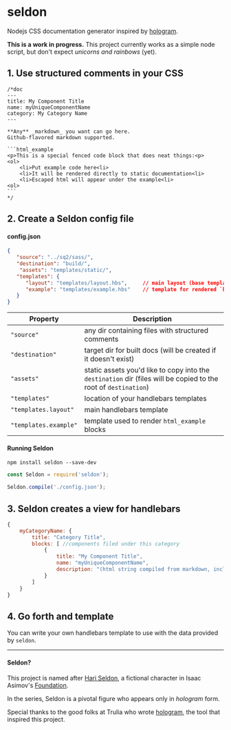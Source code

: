 # seldon
Nodejs CSS documentation generator inspired by [hologram](http://trulia.github.io/hologram/).

**This is a work in progress.** This project currently works as a simple node script, but don't expect _unicorns and rainbows_ (yet).

## 1. Use structured comments in your CSS

<pre><code>/*doc
---
title: My Component Title
name: myUniqueComponentName
category: My Category Name
---

**Any** _markdown_ you want can go here.
Github-flavored markdown supported.

```html_example
&lt;p&gt;This is a special fenced code block that does neat things:&lt;p&gt;
&lt;ol&gt;
	&lt;li&gt;Put example code here&lt;li&gt;
	&lt;li&gt;It will be rendered directly to static documentation&lt;li&gt;
	&lt;li&gt;Escaped html will appear under the example&lt;li&gt;
&lt;ol&gt;
```
*/</code></pre>

## 2. Create a Seldon config file

#### config.json
```json
{
   "source": "../sq2/sass/",
   "destination": "build/",
	"assets": "templates/static/",
   "templates": {
      "layout": "templates/layout.hbs",     // main layout (base template)
      "example": "templates/example.hbs"    // template for rendered `html_example` blocks
   }
}
```

Property               | Description
---------------------- | --------------------------------
`"source"`             | any dir containing files with structured comments
`"destination"`        | target dir for built docs (will be created if it doesn't exist)
`"assets"`             | static assets you'd like to copy into the `destination` dir (files will be copied to the root of `destination`)
`"templates"`          | location of your handlebars templates
`"templates.layout"`   | main handlebars template
`"templates.example"`  | template used to render `html_example` blocks


#### Running Seldon

`npm install seldon --save-dev`

```js
const Seldon = require('seldon');

Seldon.compile('./config.json');
```


## 3. Seldon creates a view for handlebars

```js
{
	myCategoryName: {
		title: "Category Title",
		blocks: [ //components filed under this category
			{
				title: "My Component Title",
				name: "myUniqueComponentName",
				description: "(html string compiled from markdown, including html_example blocks)"
			}
		]
	}
}
```

## 4. Go forth and template
You can write your own handlebars template to use with the data provided by `seldon`.

-----------------------------------------------

#### Seldon?
This project is named after [Hari Seldon](https://en.wikipedia.org/wiki/Hari_Seldon), a
fictional character in Isaac Asimov's [Foundation](https://en.wikipedia.org/wiki/Foundation_series).

In the series, Seldon is a pivotal figure who appears only in _hologram_ form.

Special thanks to the good folks at Trulia who wrote [hologram](http://trulia.github.io/hologram/), the tool that inspired this project.
